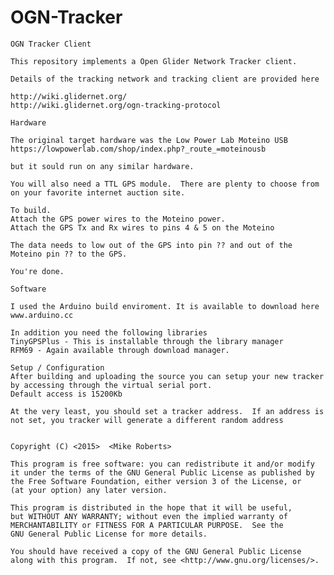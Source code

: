 # OGN-Tracker
    OGN Tracker Client
    
    This repository implements a Open Glider Network Tracker client.
    
    Details of the tracking network and tracking client are provided here
    
    http://wiki.glidernet.org/
    http://wiki.glidernet.org/ogn-tracking-protocol
    
    Hardware
    
    The original target hardware was the Low Power Lab Moteino USB
    https://lowpowerlab.com/shop/index.php?_route_=moteinousb
    
    but it sould run on any similar hardware.
    
    You will also need a TTL GPS module.  There are plenty to choose from on your favorite internet auction site.
    
    To build.
    Attach the GPS power wires to the Moteino power.
    Attach the GPS Tx and Rx wires to pins 4 & 5 on the Moteino
    
    The data needs to low out of the GPS into pin ?? and out of the Moteino pin ?? to the GPS.
    
    You're done.
    
    Software
    
    I used the Arduino build enviroment. It is available to download here
    www.arduino.cc
    
    In addition you need the following libraries
    TinyGPSPlus - This is installable through the library manager
    RFM69 - Again available through download manager.
    
    Setup / Configuration
    After building and uploading the source you can setup your new tracker by accessing through the virtual serial port. 
    Default access is 15200Kb
    
    At the very least, you should set a tracker address.  If an address is not set, you tracker will generate a different random address 
    
    
    Copyright (C) <2015>  <Mike Roberts>

    This program is free software: you can redistribute it and/or modify
    it under the terms of the GNU General Public License as published by
    the Free Software Foundation, either version 3 of the License, or
    (at your option) any later version.

    This program is distributed in the hope that it will be useful,
    but WITHOUT ANY WARRANTY; without even the implied warranty of
    MERCHANTABILITY or FITNESS FOR A PARTICULAR PURPOSE.  See the
    GNU General Public License for more details.

    You should have received a copy of the GNU General Public License
    along with this program.  If not, see <http://www.gnu.org/licenses/>.

    
